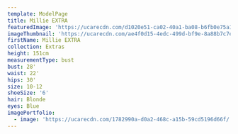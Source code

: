 ```yaml
---
template: ModelPage
title: Millie EXTRA
featuredImage: 'https://ucarecdn.com/d1020e51-ca02-40a1-ba08-b6fb0e75a1a1/'
imageThumbnail: 'https://ucarecdn.com/ae4f0d15-4edc-499d-bf9e-8a88b7c7ec46/'
firstName: Millie EXTRA
collection: Extras
height: 151cm
measurementType: bust
bust: 28'
waist: 22'
hips: 30'
size: 10-12
shoeSize: '6'
hair: Blonde
eyes: Blue
imagePortfolio:
  - image: 'https://ucarecdn.com/1782990a-d0a2-468c-a15b-59cd5196d66f/'
---
```


